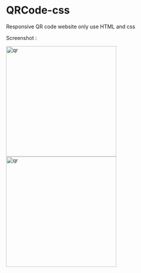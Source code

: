 # QRCode-css
Responsive QR code website only use HTML and css

Screenshot : 

<p float="left">
  <img src="https://ik.imagekit.io/gieykury1/mobile.png?updatedAt=1694436768342" alt="qr" width="300"/>
  <img src="https://ik.imagekit.io/gieykury1/mobile%20(1).png?updatedAt=1694436768456" alt="qr" height="300"/>
</p>
